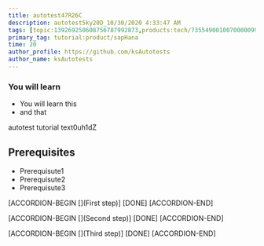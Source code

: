 ```yaml
---
title: autotest47R26C
description: autotest5ky20D_10/30/2020 4:33:47 AM
tags: [topic:139269250608756787992873,products:tech/73554900100700000996,tutorial:experience/advanced]
primary_tag: tutorial:product/sapHana
time: 20
author_profile: https://github.com/ksAutotests
author_name: ksAutotests
---
```

### You will learn
- You will learn this
- and that

autotest tutorial text0uh1dZ

## Prerequisites
- Prerequisute1
- Prerequisute2
- Prerequisute3

[ACCORDION-BEGIN [](First step)]
[DONE]
[ACCORDION-END]

[ACCORDION-BEGIN [](Second step)]
[DONE]
[ACCORDION-END]

[ACCORDION-BEGIN [](Third step)]
[DONE]
[ACCORDION-END]

